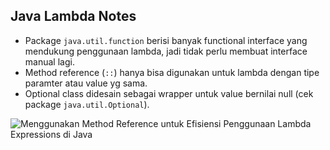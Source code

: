 ## Java Lambda Notes

* Package `java.util.function` berisi banyak functional interface yang mendukung penggunaan lambda, jadi tidak perlu membuat interface manual lagi.
* Method reference (`::`) hanya bisa digunakan untuk lambda dengan tipe paramter atau value yg sama. 
* Optional class didesain sebagai wrapper untuk value bernilai null (cek package `java.util.Optional`).

![Menggunakan Method Reference untuk Efisiensi Penggunaan Lambda Expressions di Java](https://ichwansholihin.medium.com/menggunakan-method-reference-untuk-efisiensi-penggunaan-lambda-expressions-di-java-2fad14dea54d)

